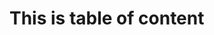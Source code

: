 <!-- 
{toc} 
-->
# This is table of content

<!-- {toc:minLevel=2} -->

<!-- {toc:type=flat|separator=pipe:minLevel=2} -->

